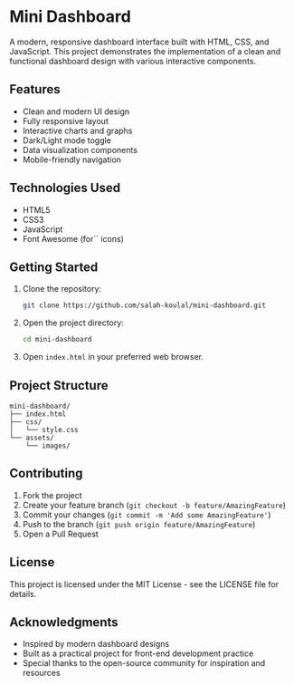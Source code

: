 # Mini Dashboard

A modern, responsive dashboard interface built with HTML, CSS, and JavaScript. This project demonstrates the implementation of a clean and functional dashboard design with various interactive components.

## Features

- Clean and modern UI design
- Fully responsive layout
- Interactive charts and graphs
- Dark/Light mode toggle
- Data visualization components
- Mobile-friendly navigation

## Technologies Used

- HTML5
- CSS3
- JavaScript
- Font Awesome (for`` icons)

## Getting Started

1. Clone the repository:
   ```bash
   git clone https://github.com/salah-koulal/mini-dashboard.git
   ```

2. Open the project directory:
   ```bash
   cd mini-dashboard
   ```

3. Open `index.html` in your preferred web browser.

## Project Structure

```
mini-dashboard/
├── index.html
├── css/
│   └── style.css
└── assets/
    └── images/
```

## Contributing

1. Fork the project
2. Create your feature branch (`git checkout -b feature/AmazingFeature`)
3. Commit your changes (`git commit -m 'Add some AmazingFeature'`)
4. Push to the branch (`git push origin feature/AmazingFeature`)
5. Open a Pull Request

## License

This project is licensed under the MIT License - see the LICENSE file for details.

## Acknowledgments

- Inspired by modern dashboard designs
- Built as a practical project for front-end development practice
- Special thanks to the open-source community for inspiration and resources
